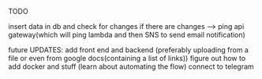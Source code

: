 TODO

insert data in db and check for changes
if there are changes --> ping api gateway(which will ping lambda and then SNS to send email notification)

future UPDATES:
add front end and backend
(preferably uploading from a file or even from google docs(containing a list of links))
figure out how to add docker and stuff (learn about automating the flow)
connect to telegram